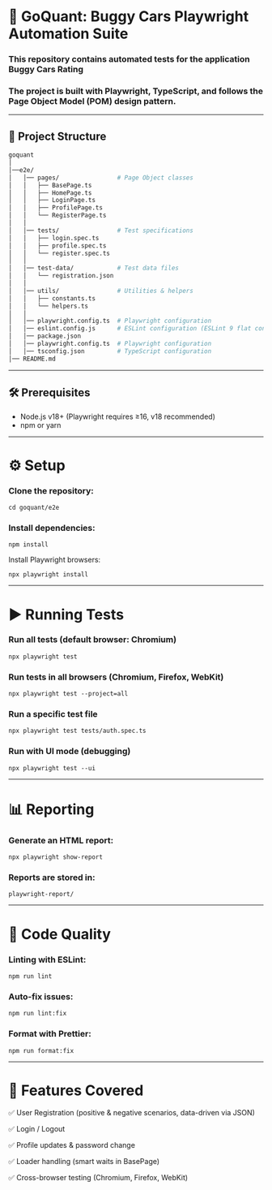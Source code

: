 # 🚀 GoQuant: Buggy Cars Playwright Automation Suite

### This repository contains automated tests for the application Buggy Cars Rating
### The project is built with Playwright, TypeScript, and follows the Page Object Model (POM) design pattern.

---
## 📂 Project Structure
```bash
goquant
│
│──e2e/
│   │── pages/                # Page Object classes
│   │   ├── BasePage.ts
│   │   ├── HomePage.ts
│   │   ├── LoginPage.ts
│   │   ├── ProfilePage.ts
│   │   └── RegisterPage.ts
│   │
│   │── tests/                # Test specifications
│   │   ├── login.spec.ts
│   │   ├── profile.spec.ts
│   │   └── register.spec.ts
│   │
│   │── test-data/            # Test data files
│   │   └── registration.json
│   │
│   │── utils/                # Utilities & helpers
│   │   ├── constants.ts
│   │   └── helpers.ts
│   │
│   │── playwright.config.ts  # Playwright configuration
│   │── eslint.config.js      # ESLint configuration (ESLint 9 flat config)
│   │── package.json
│   │── playwright.config.ts  # Playwright configuration
│   │── tsconfig.json         # TypeScript configuration
│── README.md
```
---
## 🛠 Prerequisites
- Node.js v18+ (Playwright requires ≥16, v18 recommended)
- npm or yarn
---
# ⚙️ Setup

### Clone the repository:

```git clone https://github.com/<your-repo>/buggy-cars-playwright.git
cd goquant/e2e
```

### Install dependencies:

```
npm install
```

Install Playwright browsers:
```
npx playwright install
```
---
# ▶️ Running Tests
### Run all tests (default browser: Chromium)
```
npx playwright test
```
### Run tests in all browsers (Chromium, Firefox, WebKit)
```
npx playwright test --project=all
```
### Run a specific test file
```
npx playwright test tests/auth.spec.ts
```
### Run with UI mode (debugging)
```
npx playwright test --ui
```
---
# 📊 Reporting
### Generate an HTML report:
```
npx playwright show-report
```

### Reports are stored in:
```
playwright-report/
```
---
# 🧹 Code Quality
### Linting with ESLint:
```
npm run lint
```

### Auto-fix issues:
```
npm run lint:fix
```

### Format with Prettier:
```
npm run format:fix
```
---
# 📄 Features Covered
✅ User Registration (positive & negative scenarios, data-driven via JSON)

✅ Login / Logout

✅ Profile updates & password change

✅ Loader handling (smart waits in BasePage)

✅ Cross-browser testing (Chromium, Firefox, WebKit)